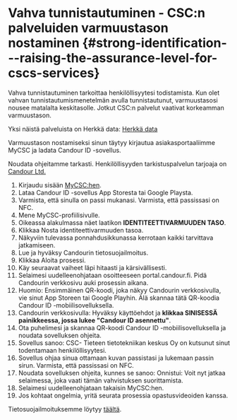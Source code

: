# Vahva tunnistautuminen - CSC:n palveluiden varmuustason nostaminen {#strong-identification---raising-the-assurance-level-for-cscs-services}

Vahva tunnistautuminen tarkoittaa henkilöllisyytesi todistamista. Kun olet vahvan tunnistautumismenetelmän avulla tunnistautunut, varmuustasosi nousee matalalta keskitasolle. Jotkut CSC:n palvelut vaativat korkeamman varmuustason.

Yksi näistä palveluista on Herkkä data:
[Herkkä data](../data/sensitive-data/findata-permit.md)

Varmuustason nostamiseksi sinun täytyy kirjautua asiakasportaaliimme MyCSC ja ladata Candour ID -sovellus.

Noudata ohjeitamme tarkasti. Henkilöllisyyden tarkistuspalvelun tarjoaja on [Candour Ltd.](https://candour.fi/)

1. Kirjaudu sisään [MyCSC:hen](http://my.csc.fi).
1. Lataa Candour ID -sovellus App Storesta tai Google Playsta.
1. Varmista, että sinulla on passi mukanasi. Varmista, että passissasi on NFC.
1. Mene MyCSC-profiilisivulle.
1. Oikeassa alakulmassa näet laatikon **IDENTITEETTIVARMUUDEN TASO**.
1. Klikkaa Nosta identiteettivarmuuden tasoa.
1. Näkyviin tulevassa ponnahdusikkunassa kerrotaan kaikki tarvittava jatkamiseen.
1. Lue ja hyväksy Candourin tietosuojailmoitus.
1. Klikkaa Aloita prosessi.
1. Käy seuraavat vaiheet läpi hitaasti ja kärsivällisesti.
1. Selaimesi uudelleenohjataan osoitteeseen portal.candour.fi. Pidä Candourin verkkosivu auki prosessin aikana.
1. Huomio: Ensimmäinen QR-koodi, joka näkyy Candourin verkkosivulla, vie sinut App Storeen tai Google Playhin. Älä skannaa tätä QR-koodia Candour ID -mobiilisovelluksella.
1. Candourin verkkosivulla: Hyväksy käyttöehdot ja **klikkaa SINISESSÄ painikkeessa, jossa lukee "Candour ID asennettu"**.
1. Ota puhelimesi ja skannaa QR-koodi Candour ID -mobiilisovelluksella ja noudata sovelluksen ohjeita.
1. Sovellus sanoo: CSC- Tieteen tietotekniikan keskus Oy on kutsunut sinut todentamaan henkilöllisyytesi.
1. Sovellus ohjaa sinua ottamaan kuvan passistasi ja lukemaan passin sirun. Varmista, että passissasi on NFC.
1. Noudata sovelluksen ohjeita, kunnes se sanoo: Onnistui: Voit nyt jatkaa selaimessa, joka vaati tämän vahvistuksen suorittamista.
1. Selaimesi uudelleenohjataan takaisin MyCSC:hen.
1. Jos kohtaat ongelmia, yritä seurata prosessia opastusvideoiden kanssa.

Tietosuojailmoituksemme löytyy [täältä](https://research.csc.fi/privacy-notice-for-remote-identification-service).
